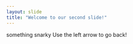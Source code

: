 ```yaml
---
layout: slide
title: "Welcome to our second slide!"
---
```

something snarky
Use the left arrow to go back!
